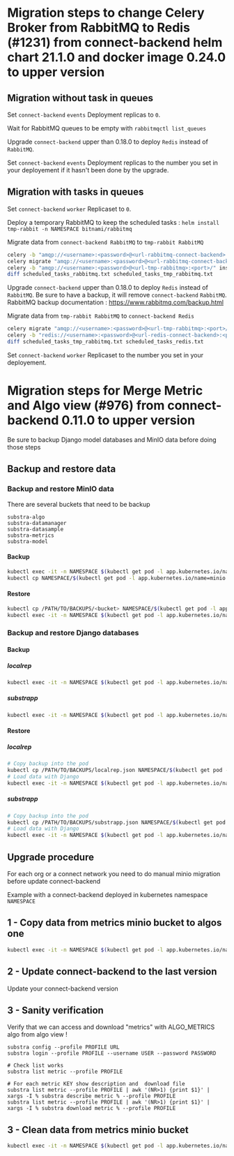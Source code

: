 # Migration steps to change Celery Broker from RabbitMQ to Redis (#1231) from connect-backend helm chart 21.1.0 and docker image 0.24.0 to upper version

## Migration without task in queues

Set `connect-backend` `events` Deployment replicas to `0`.

Wait for RabbitMQ queues to be empty with `rabbitmqctl list_queues`

Upgrade `connect-backend` upper than 0.18.0 to deploy `Redis` instead of `RabbitMQ`.

Set `connect-backend` `events` Deployment replicas to the number you set in your deployement if it hasn't been done by the upgrade.


## Migration with tasks in queues
Set `connect-backend` `worker` Replicaset to `0`.

Deploy a temporary RabbitMQ to keep the scheduled tasks : `helm install tmp-rabbit -n NAMESPACE bitnami/rabbitmq`

Migrate data from `connect-backend RabbitMQ` to `tmp-rabbit RabbitMQ`

```bash
celery -b "amqp://<username>:<password>@<url-rabbitmq-connect-backend>:<port>/" inspect scheduled > scheduled_tasks_rabbitmq.txt
celery migrate "amqp://<username>:<password>@<url-rabbitmq-connect-backend>:<port>/" "amqp://<username>:<password>@<url-tmp-rabbitmq>:<port>/"
celery -b "amqp://<username>:<password>@<url-tmp-rabbitmq>:<port>/" inspect scheduled  > scheduled_tasks_tmp_rabbitmq.txt
diff scheduled_tasks_rabbitmq.txt scheduled_tasks_tmp_rabbitmq.txt
```

Upgrade `connect-backend` upper than 0.18.0 to deploy `Redis` instead of `RabbitMQ`. Be sure to have a backup, it will remove `connect-backend` `RabbitMQ`.
RabbitMQ backup documentation : https://www.rabbitmq.com/backup.html


Migrate data from  `tmp-rabbit RabbitMQ` to `connect-backend Redis`

```bash
celery migrate "amqp://<username>:<password>@<url-tmp-rabbitmq>:<port>/" "redis://<username>:<password>@<url-redis-connect-backend>:<port>/"
celery -b "redis://<username>:<password>@<url-redis-connect-backend>:<port>/" inspect scheduled  > scheduled_tasks_redis.txt
diff scheduled_tasks_tmp_rabbitmq.txt scheduled_tasks_redis.txt
```

Set `connect-backend` `worker` Replicaset to the number you set in your deployement.


# Migration steps for Merge Metric and Algo view (#976) from connect-backend 0.11.0 to upper version

Be sure to backup Django model databases and MinIO data before doing those steps

## Backup and restore data

### Backup and restore MinIO data

There are several buckets that need to be backup

```
substra-algo
substra-datamanager
substra-datasample
substra-metrics
substra-model
```

#### Backup
```bash
kubectl exec -it -n NAMESPACE $(kubectl get pod -l app.kubernetes.io/name=minio  -n NAMESPACE -o name) -- mc mirror --remove --preserve $MINIO_ENV/<bucket> $BACKUPS_DIR/$BACKUP_NAME
kubectl cp NAMESPACE/$(kubectl get pod -l app.kubernetes.io/name=minio  -n NAMESPACE -o custom-columns=":metadata.name" --no-headers):/$BACKUPS_DIR/$BACKUP_NAME /PATH/TO/BACKUPS/<bucket>
```

#### Restore

```bash
kubectl cp /PATH/TO/BACKUPS/<bucket> NAMESPACE/$(kubectl get pod -l app.kubernetes.io/name=minio  -n NAMESPACE -o custom-columns=":metadata.name" --no-headers):$BACKUPS_DIR/$BACKUP_NAME -c server
kubectl exec -it -n NAMESPACE $(kubectl get pod -l app.kubernetes.io/name=minio  -n NAMESPACE -o name) -- mc mirror --remove --preserve $BACKUPS_DIR/$BACKUP_NAME $MINIO_ENV/<bucket>

```

### Backup and restore Django databases

#### Backup

##### localrep
```bash
kubectl exec -it -n NAMESPACE $(kubectl get pod -l app.kubernetes.io/name=substra-backend-server  -n NAMESPACE -o name) -c server -- python manage.py dumpdata localrep --indent=4 > /PATH/TO/BACKUPS/localrep.json
```

##### substrapp
```bash
kubectl exec -it -n NAMESPACE $(kubectl get pod -l app.kubernetes.io/name=substra-backend-server  -n NAMESPACE -o name) -c server -- python manage.py dumpdata substrapp --indent=4 > /PATH/TO/BACKUPS/substrapp.json
```

#### Restore

##### localrep
```bash
# Copy backup into the pod
kubectl cp /PATH/TO/BACKUPS/localrep.json NAMESPACE/$(kubectl get pod -l app.kubernetes.io/name=substra-backend-server -n NAMESPACE -o custom-columns=":metadata.name" --no-headers):localrep.json -c server
# Load data with Django
kubectl exec -it -n NAMESPACE $(kubectl get pod -l app.kubernetes.io/name=substra-backend-server  -n NAMESPACE -o name) -c server -- python manage.py loaddata localrep.json
```

##### substrapp
```bash
# Copy backup into the pod
kubectl cp /PATH/TO/BACKUPS/substrapp.json NAMESPACE/$(kubectl get pod -l app.kubernetes.io/name=substra-backend-server -n NAMESPACE -o custom-columns=":metadata.name" --no-headers):substrapp.json -c server
# Load data with Django
kubectl exec -it -n NAMESPACE $(kubectl get pod -l app.kubernetes.io/name=substra-backend-server  -n NAMESPACE -o name) -c server -- python manage.py loaddata substrapp.json
```



## Upgrade procedure

For each org or a connect network you need to do manual minio migration before update connect-backend

Example with a connect-backend deployed in kubernetes namespace `NAMESPACE`


## 1 - Copy data from metrics minio bucket to algos one

```bash
kubectl exec -it -n NAMESPACE $(kubectl get pod -l app.kubernetes.io/name=minio  -n NAMESPACE -o name) -- mc cp --recursive /data/substra-metrics/metrics/ /data/substra-algo/algos
```

## 2 - Update connect-backend to the last version

Update your connect-backend version

## 3 - Sanity verification

Verify that we can access and download "metrics" with ALGO_METRICS algo from algo view !

```
substra config --profile PROFILE URL
substra login --profile PROFILE --username USER --password PASSWORD

# Check list works
substra list metric --profile PROFILE

# For each metric KEY show description and  download file
substra list metric --profile PROFILE | awk '(NR>1) {print $1}' | xargs -I % substra describe metric % --profile PROFILE
substra list metric --profile PROFILE | awk '(NR>1) {print $1}' | xargs -I % substra download metric % --profile PROFILE

```

## 3 - Clean data from metrics minio bucket

```bash
kubectl exec -it -n NAMESPACE $(kubectl get pod -l app.kubernetes.io/name=minio  -n NAMESPACE -o name) -- mc rm --force --recursive /data/substra-metrics
```


